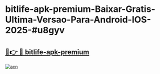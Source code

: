 # bitlife-apk-premium-Baixar-Gratis-Ultima-Versao-Para-Android-IOS-2025-#u8gyv

# <h2><a href="https://ainizakaria.my?title=bitlife-apk-premium&ref=24M">🔗👉 🔴 bitlife-apk-premium</a></h2>

[![acn](https://github.com/user-attachments/assets/0f9c940e-d8b0-45ae-aac7-cd30a18b3e1c)](https://ainizakaria.my?title=bitlife-apk-premium&ref=24M)

